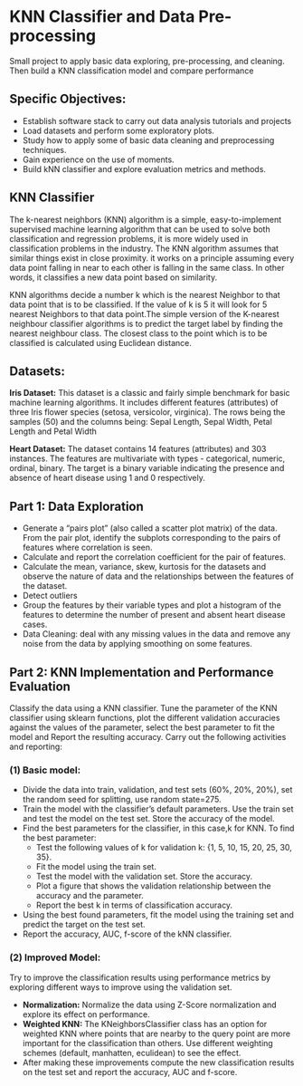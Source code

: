 # KNN Classifier and Data Pre-processing
Small project to apply basic data exploring, pre-processing, and cleaning. Then build a KNN classification model and compare performance


## Specific Objectives:
- Establish software stack to carry out data analysis tutorials and projects
- Load datasets and perform some exploratory plots.
- Study how to apply some of basic data cleaning and preprocessing techniques.
- Gain experience on the use of moments. 
- Build kNN classifier and explore evaluation metrics and methods.
 
 
## KNN Classifier
The k-nearest neighbors (KNN) algorithm is a simple, easy-to-implement supervised machine learning algorithm that can be used to solve both classification and regression problems, it is more widely used in classification problems in the industry. The KNN algorithm assumes that similar things exist in close proximity. it works on a principle assuming every data point falling in near to each other is falling in the same class. In other words, it classifies a new data point based on similarity.

KNN algorithms decide a number k which is the nearest Neighbor to that data point that is to be classified. If the value of k is 5 it will look for 5 nearest Neighbors to that data point.The simple version of the K-nearest neighbour classifier algorithms is to predict the target label by finding the nearest neighbour class. The closest class to the point which is to be classified is calculated using Euclidean distance. 
 
 
## Datasets:
**Iris Dataset:** This dataset is a classic and fairly simple benchmark for basic machine learning algorithms. It includes different features (attributes) of three Iris flower species (setosa, versicolor, virginica). The rows being the samples (50) and the columns being: Sepal Length, Sepal Width, Petal Length and Petal Width

**Heart Dataset:** The dataset contains 14 features (attributes) and 303 instances. The features are multivariate with types - categorical, numeric, ordinal, binary. The target is a binary variable indicating the presence and absence of heart disease using 1 and 0 respectively.
 
 
## Part 1: Data Exploration
- Generate a “pairs plot” (also called a scatter plot matrix) of the data. From the pair plot, identify the subplots corresponding to the pairs of features where correlation is seen.
- Calculate and report the correlation coefficient for the pair of features.
- Calculate the mean, variance, skew, kurtosis for the datasets and observe the nature of data and the relationships between the features of the dataset.
- Detect outliers
- Group the features by their variable types and plot a histogram of the features to determine the number of present and absent heart disease cases.
- Data Cleaning: deal with any missing values in the data and remove any noise from the data by applying smoothing on some features. 
 
 
## Part 2: KNN Implementation and Performance Evaluation
Classify the data using a KNN classifier. Tune the parameter of the KNN classifier using sklearn functions, plot the different validation accuracies
against the values of the parameter, select the best parameter to fit the model and Report the resulting accuracy. Carry out the following activities and reporting:
 
### (1) Basic model:
- Divide the data into train, validation, and test sets (60%, 20%, 20%), set the random seed for splitting, use random state=275.
- Train the model with the classifier’s default parameters. Use the train set and test the model on the test set. Store the accuracy of the model.
- Find the best parameters for the classifier, in this case,k for KNN. To find the best parameter:
    - Test the following values of k for validation k: {1, 5, 10, 15, 20, 25, 30, 35}.
    - Fit the model using the train set.
    - Test the model with the validation set. Store the accuracy.
    - Plot a figure that shows the validation relationship between the accuracy and the parameter.
    - Report the best k in terms of classification accuracy.
- Using the best found parameters, fit the model using the training set and predict the target on the test set.
- Report the accuracy, AUC, f-score of the kNN classifier.
 
### (2) Improved Model:
Try to improve the classification results using performance metrics by exploring different ways to improve using the validation set.
- **Normalization:** Normalize the data using Z-Score normalization and explore its effect on performance.
- **Weighted KNN:** The KNeighborsClassifier class has an option for weighted KNN where points that are nearby to the query point are more important for the classification than others. Use different weighting schemes (default, manhatten, eculidean) to see the effect.
- After making these improvements compute the new classification results on the test set and report the accuracy, AUC and f-score.
